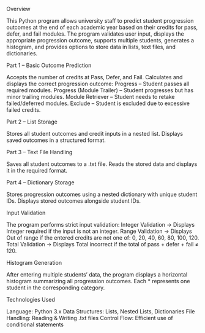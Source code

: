 Overview

This Python program allows university staff to predict student progression outcomes at the end of each academic year based on their credits for pass, defer, and fail modules.
The program validates user input, displays the appropriate progression outcome, supports multiple students, generates a histogram, and provides options to store data in lists, text files, and dictionaries.

Part 1 – Basic Outcome Prediction

Accepts the number of credits at Pass, Defer, and Fail.
Calculates and displays the correct progression outcome:
Progress – Student passes all required modules.
Progress (Module Trailer) – Student progresses but has minor trailing modules.
Module Retriever – Student needs to retake failed/deferred modules.
Exclude – Student is excluded due to excessive failed credits.

Part 2 – List Storage

Stores all student outcomes and credit inputs in a nested list.
Displays saved outcomes in a structured format.

Part 3 – Text File Handling

Saves all student outcomes to a .txt file.
Reads the stored data and displays it in the required format.

Part 4 – Dictionary Storage

Stores progression outcomes using a nested dictionary with unique student IDs.
Displays stored outcomes alongside student IDs.

Input Validation

The program performs strict input validation:
Integer Validation → Displays Integer required if the input is not an integer.
Range Validation → Displays Out of range if the entered credits are not one of:
0, 20, 40, 60, 80, 100, 120.
Total Validation → Displays Total incorrect if the total of pass + defer + fail ≠ 120.

Histogram Generation

After entering multiple students’ data, the program displays a horizontal histogram summarizing all progression outcomes.
Each * represents one student in the corresponding category.

Technologies Used

Language: Python 3.x
Data Structures: Lists, Nested Lists, Dictionaries
File Handling: Reading & Writing .txt files
Control Flow: Efficient use of conditional statements

